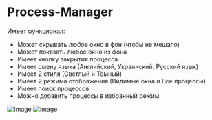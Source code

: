 # Process-Manager

Имеет функционал:
* Может скрывать любое окно в фон (чтобы не мешало)
* Может показать любое окно из фона
* Имеет кнопку закрытия процесса
* Имеет смену языка (Английский, Украинский, Русский язык)
* Имеет 2 стиля (Светлый и Тёмный)
* Имеет 2 режима отображения (Видимые окна и Все процессы)
* Имеет поиск процессов
* Можно добавить процессы в избранный режим

![image](https://github.com/user-attachments/assets/31fb62e6-bc6b-4ec7-9084-0c68bd5f9a90)
![image](https://github.com/user-attachments/assets/727ef117-fe4c-4366-82fa-0bd9135d3eaf)
